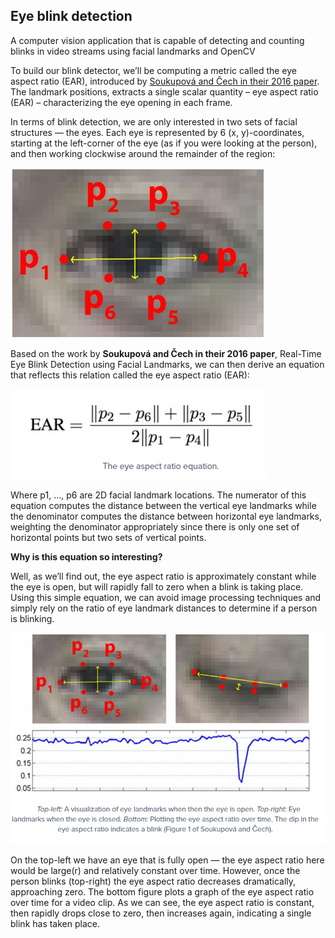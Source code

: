 ## Eye blink detection
A computer vision application that is capable of detecting and counting blinks in video streams using facial landmarks and OpenCV

To build our blink detector, we’ll be computing a metric called the eye aspect ratio (EAR), introduced by [Soukupová and Čech in their 2016 paper](http://vision.fe.uni-lj.si/cvww2016/proceedings/papers/05.pdf). The landmark positions, extracts a single scalar quantity – eye aspect ratio (EAR) – characterizing the eye opening in
each frame.

In terms of blink detection, we are only interested in two sets of facial structures — the eyes. Each eye is represented by 6 (x, y)-coordinates, starting at the left-corner of the eye (as if you were looking at the person), and then working clockwise around the remainder of the region:

![](https://github.com/shejz/Eye-blink-detection/blob/main/images/eye_landmarks.jpg)

Based on the work by **Soukupová and Čech in their 2016 paper**, Real-Time Eye Blink Detection using Facial Landmarks, we can then derive an equation that reflects this relation called the eye aspect ratio (EAR):

![](https://github.com/shejz/Eye-blink-detection/blob/main/images/EAR%20equation.jpg)

Where p1, …, p6 are 2D facial landmark locations. The numerator of this equation computes the distance between the vertical eye landmarks while the denominator computes the distance between horizontal eye landmarks, weighting the denominator appropriately since there is only one set of horizontal points but two sets of vertical points.

**Why is this equation so interesting?**

Well, as we’ll find out, the eye aspect ratio is approximately constant while the eye is open, but will rapidly fall to zero when a blink is taking place. Using this simple equation, we can avoid image processing techniques and simply rely on the ratio of eye landmark distances to determine if a person is blinking.

![](https://github.com/shejz/Eye-blink-detection/blob/main/images/EAR%20Eye%20Landmarks.jpg)

On the top-left we have an eye that is fully open — the eye aspect ratio here would be large(r) and relatively constant over time. However, once the person blinks (top-right) the eye aspect ratio decreases dramatically, approaching zero. The bottom figure plots a graph of the eye aspect ratio over time for a video clip. As we can see, the eye aspect ratio is constant, then rapidly drops close to zero, then increases again, indicating a single blink has taken place.
